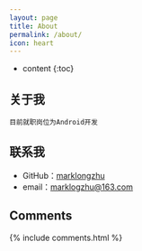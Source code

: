 ```yaml
---
layout: page
title: About
permalink: /about/
icon: heart
---
```


* content
{:toc}

## 关于我

    目前就职岗位为Android开发


## 联系我

* GitHub：[marklongzhu](https://github.com/marklongzhu)
* email：marklogzhu@163.com



## Comments

{% include comments.html %}
